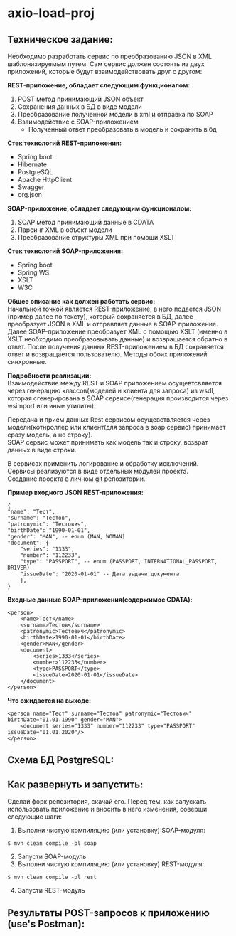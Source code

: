 # axio-load-proj

## Техническое задание:
Необходимо разработать сервис по преобразованию JSON в XML шаблонизируемым путем.
Сам сервис должен состоять из двух приложений, которые будут взаимодействовать друг с другом:

**REST-приложение, обладает следующим функционалом:**
   1. POST метод принимающий JSON объект
   2. Сохранения данных в БД в виде модели
   3. Преобразование полученной модели в xml и отправка по SOAP
   4. Взаимодействие с SOAP-приложением
      * Полученный ответ преобразовать в модель и сохранить в бд

**Стек технологий REST-приложения:**
   * Spring boot
   * Hibernate
   * PostgreSQL
   * Apache HttpClient
   * Swagger
   * org.json

**SOAP-приложение, обладает следующим функционалом:**
   1. SOAP метод принимающий данные в CDATA
   2. Парсинг XML в объект модели
   3. Преобразование структуры XML при помощи XSLT

**Стек технологий SOAP-приложения:**
   * Spring boot
   * Spring WS
   * XSLT
   * W3C


**Общее описание как должен работать сервис:** \
Начальной точкой является REST-приложение, в него подается JSON (пример далее по тексту), который сохраняется в БД, далее преобразует JSON в XML и отправляет данные в SOAP-приложение. Далее SOAP-приложение преобразует XML с помощью XSLT (именно в XSLT необходимо преобразовывать данные) и возвращается обратно в ответ. После получения данных REST-приложением в БД сохраняется ответ и возвращается пользователю. Методы обоих приложений синхронные.

**Подробности реализации:** \
Взаимодействие между REST и SOAP приложением осущевтсвляется через генерацию классов(моделей и клиента для запроса) из wsdl, которая сгенерирована в SOAP сервисе(генерация производится через wsimport или иные утилиты).

Передача и прием данных Rest сервисом осущевствляется через модели(котнроллер или клиент(для запроса в soap сервис) принимает сразу модель, а не строку). \
SOAP сервис может принимать как модель так и строку, возврат данных в виде строки.

В сервисах применить логирование и обработку исключений. \
Сервисы реализуются в виде отдельных модулей проекта. \
Создание проекта в личном git репозитории. 

**Пример входного JSON REST-приложения:**

    {
    "name": "Тест",
    "surname": "Тестов",
    "patronymic": "Тестович",
    "birthDate": "1990-01-01",
    "gender": "MAN", -- enum (MAN, WOMAN)
    "document": {
        "series": "1333",
        "number": "112233",
        "type": "PASSPORT", -- enum (PASSPORT, INTERNATIONAL_PASSPORT, DRIVER)
        "issueDate": "2020-01-01" -- Дата выдачи документа
        },
    }

**Входные данные SOAP-приложения(содержимое CDATA):**

    <person>
        <name>Тест</name>
        <surname>Тестов</surname>
        <patronymic>Тестович</patronymic>
        <birthDate>1990-01-01</birthDate>
        <gender>MAN</gender>
        <document>
            <series>1333</series>
            <number>112233</number>
            <type>PASSPORT</type>
            <issueDate>2020-01-01</issueDate>
        </document>
    </person>

**Что ожидается на выходе:**
    
    <person name="Тест" surname="Тестов" patronymic="Тестович" birthDate="01.01.1990" gender="MAN">
        <document series="1333" number="112233" type="PASSPORT" issueDate="01.01.2020"/>
    </person>

## Схема БД PostgreSQL:

## Как развернуть и запустить:
Сделай форк репозитория, скачай его. Перед тем, как запускать использовать приложение и вносить в него изменения, соверши следующие шаги:
   1. Выполни чистую компиляцию (или установку) SOAP-модуля:

    $ mvn clean compile -pl soap
   2. Запусти SOAP-модуль
   3. Выполни чистую компиляцию (или установку) REST-модуля:

    $ mvn clean compile -pl rest
   4. Запусти REST-модуль

## Результаты POST-запросов к приложению (use's Postman):